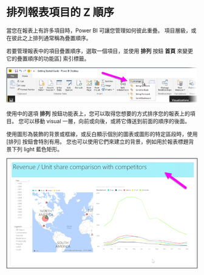 <properties
   pageTitle="疊置順序"
   description="控制您的報表項目彼此重疊的方式"
   services="powerbi"
   documentationCenter=""
   authors="davidiseminger"
   manager="mblythe"
   backup=""
   editor=""
   tags=""
   qualityFocus="no"
   qualityDate=""
   featuredVideoId="MkiiNFI2Ve0"
   courseDuration="3m"/>

<tags
   ms.service="powerbi"
   ms.devlang="NA"
   ms.topic="get-started-article"
   ms.tgt_pltfrm="NA"
   ms.workload="powerbi"
   ms.date="09/29/2016"
   ms.author="davidi"/>

# 排列報表項目的 Z 順序

當您在報表上有許多項目時，Power BI 可讓您管理如何彼此重疊。 項目層級，或在彼此之上排列通常稱為疊置順序。

若要管理報表中的項目疊置順序，選取一個項目，並使用 **排列** 按鈕 **首頁** 來變更它的疊置順序的功能區] 索引標籤。

![](media/powerbi-learning-3-11f-arrange-visual-zorder/3-11f_1.png)

使用中的選項 **排列** 按鈕功能表上，您可以取得您想要的方式排序您的報表上的項目。 您可以移動 visual 一層，向前或向後，或將它傳送到前面的順序的後面。

使用圖形為裝飾的背景或框線，或反白顯示個別的圖表或圖形的特定區段時，使用 [排列] 按鈕會特別有用。 您也可以使用它們來建立的背景，例如用於報表標題背景下列 light 藍色矩形。

![](media/powerbi-learning-3-11f-arrange-visual-zorder/3-11f_2.png)
